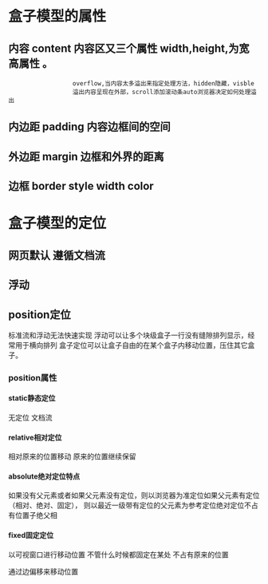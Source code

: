 # 盒子模型的属性
## 内容 content  内容区又三个属性 width,height,为宽高属性 。
                      overflow,当内容太多溢出来指定处理方法，hidden隐藏，visble
                      溢出内容呈现在外部，scroll添加滚动条auto浏览器决定如何处理溢出
## 内边距 padding 内容边框间的空间 
## 外边距 margin 边框和外界的距离
## 边框 border  style width color
 
# 盒子模型的定位
## 网页默认 遵循文档流
## 浮动 
## position定位
标准流和浮动无法快速实现
浮动可以让多个块级盒子一行没有缝隙排列显示，经常用于横向排列
盒子定位可以让盒子自由的在某个盒子内移动位置，压住其它盒子。
### position属性 
#### static静态定位
无定位 文档流
#### relative相对定位 
相对原来的位置移动 原来的位置继续保留
#### absolute绝对定位特点
如果没有父元素或者如果父元素没有定位，则以浏览器为准定位如果父元素有定位（相对、绝对、固定），
则以最近一级带有定位的父元素为参考定位绝对定位不占有位置子绝父相 
#### fixed固定定位
以可视窗口进行移动位置 不管什么时候都固定在某处
不占有原来的位置
                    
通过边偏移来移动位置     
